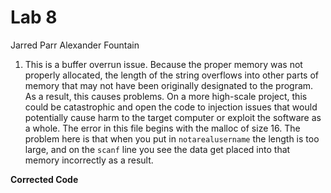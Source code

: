 # Lab 8
Jarred Parr Alexander Fountain

1. This is a buffer overrun issue. Because the proper memory was not properly allocated, the length of the string overflows into other parts of memory that may not have been originally designated to the program. As a result, this causes problems. On a more high-scale project, this could be catastrophic and open the code to injection issues that would potentially cause harm to the target computer or exploit the software as a whole. The error in this file begins with the malloc of size 16. The problem here is that when you put in `notarealusername` the length is too large, and on the `scanf` line you see the data get placed into that memory incorrectly as a result.

**Corrected Code**
```C

```
